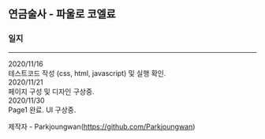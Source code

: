 ## 연금술사 - 파울로 코엘료
### 일지
---------------

2020/11/16  
테스트코드 작성 (css, html, javascript) 및 실행 확인.  
2020/11/21  
페이지 구성 및 디자인 구상중.  
2020/11/30  
Page1 완료. UI 구상중.  

제작자	-	Parkjoungwan(https://github.com/Parkjoungwan)
